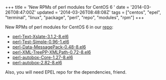 +++
title = 'New RPMs of perl modules for CentOS 6 '
date = '2014-03-26T08:47:00Z'
updated = '2014-03-26T08:48:08Z'
tags = ["centos", "epel", "terminal", "linux", "package", "perl", "repo", "modules", "rpm"]
+++

New RPMs of perl modules for CentOS 6 in our [repo](http://repo.enetres.net/repoview/index.html):

- [perl-Text-Xslate-3.1.2-8.el6](http://repo.enetres.net/repoview/perl-Text-Xslate.html)
- [perl-Test-Simple-0.96-1.el6](http://repo.enetres.net/repoview/perl-Test-Simple.html)
- [perl-Data-MessagePack-0.48-8.el6](http://repo.enetres.net/repoview/perl-Data-MessagePack.html)
- [perl-XML-TreePP-XMLPath-0.72-8.el6](http://repo.enetres.net/repoview/perl-XML-TreePP-XMLPath.html)
- [perl-autobox-Core-1.27-8.el6](http://repo.enetres.net/repoview/perl-autobox-Core.html)
- [perl-autobox-2.82-8.el6](http://repo.enetres.net/repoview/perl-autobox.html)

Also, you will need EPEL repo for the dependencies, friend.
